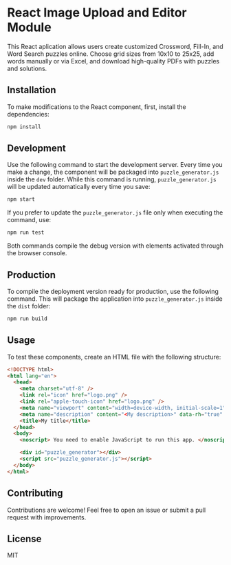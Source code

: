 # React Image Upload and Editor Module

This React aplication allows users create customized Crossword, Fill-In, and Word Search puzzles online. Choose grid sizes from 10x10 to 25x25, add words manually or via Excel, and download high-quality PDFs with puzzles and solutions.

## Installation

To make modifications to the React component, first, install the dependencies:

```bash
npm install
```

## Development

Use the following command to start the development server. Every time you make a change, the component will be packaged into `puzzle_generator.js` inside the `dev` folder. While this command is running, `puzzle_generator.js` will be updated automatically every time you save:

```bash
npm start
```

If you prefer to update the `puzzle_generator.js` file only when executing the command, use:

```bash
npm run test
```

Both commands compile the debug version with elements activated through the browser console.

## Production

To compile the deployment version ready for production, use the following command. This will package the application into `puzzle_generator.js` inside the `dist` folder:

```bash
npm run build
```

## Usage

To test these components, create an HTML file with the following structure:

```html
<!DOCTYPE html>
<html lang="en">
  <head>
    <meta charset="utf-8" />
    <link rel="icon" href="logo.png" />
    <link rel="apple-touch-icon" href="logo.png" />
    <meta name="viewport" content="width=device-width, initial-scale=1" />
    <meta name="description" content="<My description>" data-rh="true" />
    <title>My title</title>
  </head>
  <body>
    <noscript> You need to enable JavaScript to run this app. </noscript>

    <div id="puzzle_generator"></div>
    <script src="puzzle_generator.js"></script>
  </body>
</html>
```

## Contributing

Contributions are welcome! Feel free to open an issue or submit a pull request with improvements.

## License

MIT
